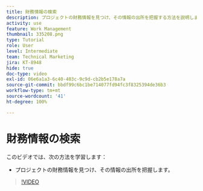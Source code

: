 ```yaml
---
title: 財務情報の検索
description: プロジェクトの財務情報を見つけ、その情報の出所を把握する方法を説明します。
activity: use
feature: Work Management
thumbnail: 335208.png
type: Tutorial
role: User
level: Intermediate
team: Technical Marketing
jira: KT-8948
hide: true
doc-type: video
exl-id: 06e6a1a3-6c40-403c-9c9d-cb2b5e178a7a
source-git-commit: bbdf99c6bc1be714077fd94fc3f8325394de36b3
workflow-type: tm+mt
source-wordcount: '41'
ht-degree: 100%

---
```


# 財務情報の検索

このビデオでは、次の方法を学習します：

* プロジェクトの財務情報を見つけ、その情報の出所を把握します。

>[!VIDEO](https://video.tv.adobe.com/v/335208/?quality=12&learn=on&enablevpops=1)
